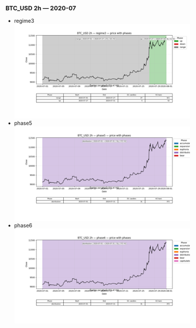 ### BTC_USD 2h — 2020-07

- regime3
![BTC_USD_2h_regime3_2020-07_phase_price.png](outputs/fourier/phase_monthly/BTC_USD/2h/2020/2020-07/BTC_USD_2h_regime3_2020-07_phase_price.png)
- phase5
![BTC_USD_2h_phase5_2020-07_phase_price.png](outputs/fourier/phase_monthly/BTC_USD/2h/2020/2020-07/BTC_USD_2h_phase5_2020-07_phase_price.png)
- phase6
![BTC_USD_2h_phase6_2020-07_phase_price.png](outputs/fourier/phase_monthly/BTC_USD/2h/2020/2020-07/BTC_USD_2h_phase6_2020-07_phase_price.png)